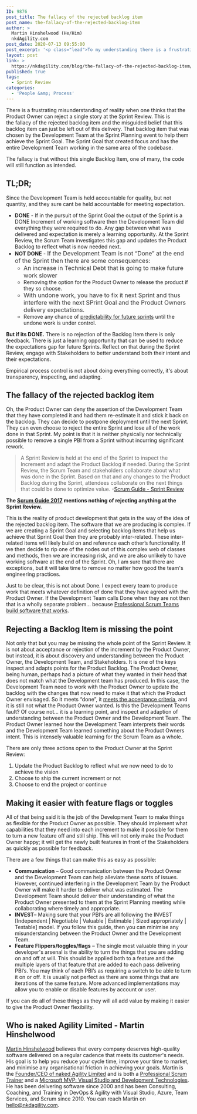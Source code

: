 ```yaml
---
ID: 9876
post_title: The fallacy of the rejected backlog item
post_name: the-fallacy-of-the-rejected-backlog-item
author: >
  Martin Hinshelwood (He/Him)
  nkdAgility.com
post_date: 2020-07-13 09:55:00
post_excerpt: '<p class="lead">To my understanding there is a frustrating misunderstanding of reality when one thinks that the Product Owner can reject a single story at the Sprint Review. This is the fallacy of the rejected backlog item.</p>'
layout: post
link: >
  https://nkdagility.com/blog/the-fallacy-of-the-rejected-backlog-item/
published: true
tags:
  - Sprint Review
categories:
  - 'People &amp; Process'
---
```

<p class="lead">There is a frustrating misunderstanding of reality when one thinks that the Product Owner can reject a single story at the Sprint Review. This is the fallacy of the rejected backlog item and the misguided belief that this backlog item can just be left out of this delivery. That backlog item that was chosen by the Development Team at the Sprint Planning event to help them achieve the Sprint Goal. The Sprint Goal that created focus and has the entire Development Team working in the same area of the codebase.</p>
The fallacy is that without this single Backlog Item, one of many, the code will still function as intended.
<h2>TL;DR;</h2>
Since the Development Team is held accountable for quality, but not quantity, and they sure cant be held accountable for meeting expectation.
<ul>
 	<li><strong>DONE</strong> - If in the pursuit of the Sprint Goal the output of the Sprint is a DONE Increment of working software then the Development Team did everything they were required to do. Any gap between what was delivered and expectation is merely a learning opportunity. At the Sprint Review, the Scrum Team investigates this gap and updates the Product Backlog to reflect what is now needed next.</li>
 	<li><strong>NOT DONE</strong> - <span style="display: inline !important; float: none; background-color: transparent; color: #333333; cursor: text; font-family: -apple-system,BlinkMacSystemFont,'Segoe UI',Roboto,Oxygen-Sans,Ubuntu,Cantarell,'Helvetica Neue',sans-serif; font-size: 16px; font-style: normal; font-variant: normal; font-weight: 400; letter-spacing: normal; orphans: 2; text-align: left; text-decoration: none; text-indent: 0px; text-transform: none; -webkit-text-stroke-width: 0px; white-space: normal; word-spacing: 0px;">If the Development Team is not “Done” at the end of the Sprint then there are some consequences:</span>
<ul>
 	<li><span style="display: inline !important; float: none; background-color: transparent; color: #333333; cursor: text; font-family: -apple-system,BlinkMacSystemFont,'Segoe UI',Roboto,Oxygen-Sans,Ubuntu,Cantarell,'Helvetica Neue',sans-serif; font-size: 16px; font-style: normal; font-variant: normal; font-weight: 400; letter-spacing: normal; orphans: 2; text-align: left; text-decoration: none; text-indent: 0px; text-transform: none; -webkit-text-stroke-width: 0px; white-space: normal; word-spacing: 0px;">An increase in Technical Debt that is going to make future work slower</span></li>
 	<li>Removing the option for the Product Owner to release the product if they so choose.</li>
 	<li><span style="display: inline !important; float: none; background-color: transparent; color: #333333; cursor: text; font-family: -apple-system,BlinkMacSystemFont,'Segoe UI',Roboto,Oxygen-Sans,Ubuntu,Cantarell,'Helvetica Neue',sans-serif; font-size: 16px; font-style: normal; font-variant: normal; font-weight: 400; letter-spacing: normal; orphans: 2; text-align: left; text-decoration: none; text-indent: 0px; text-transform: none; -webkit-text-stroke-width: 0px; white-space: normal; word-spacing: 0px;">With undone work, you have to fix it next Sprint and thus interfere with the next SPrint Goal and the Product Owners delivery expectations.</span></li>
 	<li>Remove any chance of <a href="https://nkdagility.com/release-planning-and-predictable-delivery/">predictability for future sprints</a> until the undone work is under control.</li>
</ul>
</li>
</ul>
<strong>But if its DONE.</strong> There is no rejection of the Backlog Item there is only feedback. There is just a learning opportunity that can be used to reduce the expectations gap for future Sprints. Reflect on that during the Sprint Review, engage with Stakeholders to better understand both their intent and their expectations.

Empirical process control is not about doing everything correctly, it's about transparency, inspecting, and adapting.
<h2>The fallacy of the rejected backlog item</h2>
Oh, the Product Owner can deny the assertion of the Development Team that they have completed it and had them re-estimate it and stick it back on the backlog. They can decide to postpone deployment until the next Sprint. They can even choose to reject the entire Sprint and lose all of the work done in that Sprint. My point is that it is neither physically nor technically possible to remove a single PBI from a Sprint without incurring significant rework.
<blockquote>A Sprint Review is held at the end of the Sprint to inspect the Increment and adapt the Product Backlog if needed. During the Sprint Review, the Scrum Team and stakeholders collaborate about what was done in the Sprint. Based on that and any changes to the Product Backlog during the Sprint, attendees collaborate on the next things that could be done to optimize value.
-<a href="http://www.scrumguides.org/scrum-guide.html#events-review" rel="noopener">Scrum Guide - Sprint Review</a></blockquote>
<strong>The <a href="https://www.scrum.org/Scrum-Guides" rel="noopener">Scrum Guide 2017</a> mentions nothing of rejecting anything at the Sprint Review. </strong>

This is the reality of product development that gets in the way of the idea of the rejected backlog item. The software that we are producing is complex. If we are creating a Sprint Goal and selecting backlog items that help us achieve that Sprint Goal then they are probably inter-related. These inter-related items will likely build on and reference each other’s functionality. If we then decide to rip one of the nodes out of this complex web of classes and methods, then we are increasing risk, and we are also unlikely to have working software at the end of the Sprint. Oh, I am sure that there are exceptions, but it will take time to remove no matter how good the team's engineering practices.

Just to be clear, this is not about Done. I expect every team to produce work that meets whatever definition of done that they have agreed with the Product Owner. If the Development Team calls Done when they are not then that is a wholly separate problem… because <a href="https://nkdagility.com/professional-scrum-teams-build-software-works/">Professional Scrum Teams build software that works</a>.
<h2>Rejecting a Backlog Item is missing the point</h2>
Not only that but you may be missing the whole point of the Sprint Review. It is not about acceptance or rejection of the increment by the Product Owner, but instead, it is about discovery and understanding between the Product Owner, the Development Team, and Stakeholders. It is one of the keys inspect and adapts points for the Product Backlog. The Product Owner, being human, perhaps had a picture of what they wanted in their head that does not match what the Development team has produced. In this case, the Development Team need to work with the Product Owner to update the backlog with the changes that now need to make it that which the Product Owner envisaged. So it meets “done”, it <a href="https://nkdagility.com/you-are-doing-it-wrong-if-you-are-not-using-test-first/">meets the acceptance criteria</a>, and it is still not what the Product Owner wanted. Is this the Development Teams fault? Of course not… it is a learning point, and inspect and adaption of understanding between the Product Owner and the Development Team. The Product Owner learned how the Development Team interprets their words and the Development Team learned something about the Product Owners intent. This is intensely valuable learning for the Scrum Team as a whole.

There are only three actions open to the Product Owner at the Sprint Review:
<ol>
 	<li>Update the Product Backlog to reflect what we now need to do to achieve the vision</li>
 	<li>Choose to ship the current increment or not</li>
 	<li>Choose to end the project or continue</li>
</ol>
<h2>Making it easier with feature flags or toggles</h2>
All of that being said it is the job of the Development Team to make things as flexible for the Product Owner as possible. They should implement what capabilities that they need into each increment to make it possible for them to turn a new feature off and still ship. This will not only make the Product Owner happy; it will get the newly built features in front of the Stakeholders as quickly as possible for feedback.

There are a few things that can make this as easy as possible:
<ul>
 	<li><strong>Communication</strong> – Good communication between the Product Owner and the Development Team can help alleviate these sorts of issues. However, continued interfering in the Development Team by the Product Owner will make it harder to deliver what was estimated. The Development Team should deliver their understanding of what the Product Owner presented to them at the Sprint Planning meeting while collaborating where timely and appropriate.</li>
 	<li><strong>INVEST</strong>– Making sure that your PBI’s are all following the INVEST [Independent | Negotiable | Valuable | Estimable | Sized appropriately | Testable] model. If you follow this guide, then you can minimise any misunderstanding between the Product Owner and the Development Team.</li>
 	<li><strong>Feature Flippers/toggles/flags</strong> – The single most valuable thing in your developer's arsenal is the ability to turn the things that you are adding on and off at will. This should be applied both to a feature and the multiple layers of that feature that are added to each pass delivering PBI’s. You may think of each PBI’s as requiring a switch to be able to turn it on or off. It is usually not perfect as there are some things that are iterations of the same feature. More advanced implementations may allow you to enable or disable features by account or user.</li>
</ul>
If you can do all of these things as they will all add value by making it easier to give the Product Owner flexibility.
<h2>Who is naked Agility Limited - Martin Hinshelwood</h2>
<a href="https://nkdagility.com/company/about-martin-hinshelwood/">Martin Hinshelwood</a> believes that every company deserves high-quality software delivered on a regular cadence that meets its customer's needs. His goal is to help you reduce your cycle time, improve your time to market, and minimise any organisational friction in achieving your goals. Martin is the <a href="https://nkdagility.com">Founder/CEO of naked Agility Limited</a> and is both a <a href="https://www.scrum.org/martin-hinshelwood" rel="noopener">Professional Scrum Trainer</a> and a <a href="https://mvp.microsoft.com/en-us/PublicProfile/4021815?fullName=Martin%20John%20Hinshelwood" rel="noopener">Microsoft MVP: Visual Studio and Development Technologies</a>. He has been delivering software since 2000 and has been Consulting, Coaching, and Training in DevOps &amp; Agility with Visual Studio, Azure, Team Services, and Scrum since 2010. You can reach Martin on <a href="mailto:hello@nkdagility.com?subject=Scrum.org%20Blog%20Post%20Enquiry">hello@nkdagility.com</a>.